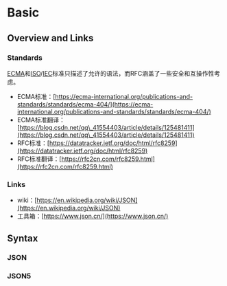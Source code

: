 # Basic

## Overview and Links

### Standards

[ECMA](https://en.wikipedia.org/wiki/Ecma\_International)和[ISO](https://en.wikipedia.org/wiki/International\_Organization\_for\_Standardization)/[IEC](https://en.wikipedia.org/wiki/International\_Electrotechnical\_Commission)标准只描述了允许的语法，而RFC涵盖了一些安全和互操作性考虑。

* ECMA标准：[https://ecma-international.org/publications-and-standards/standards/ecma-404/](https://ecma-international.org/publications-and-standards/standards/ecma-404/)
* ECMA标准翻译：[https://blog.csdn.net/qq\_41554403/article/details/125481411](https://blog.csdn.net/qq\_41554403/article/details/125481411)
* RFC标准：[https://datatracker.ietf.org/doc/html/rfc8259](https://datatracker.ietf.org/doc/html/rfc8259)
* RFC标准翻译：[https://rfc2cn.com/rfc8259.html](https://rfc2cn.com/rfc8259.html)

### Links

* wiki：[https://en.wikipedia.org/wiki/JSON](https://en.wikipedia.org/wiki/JSON)
* 工具箱：[https://www.json.cn/](https://www.json.cn/)

## Syntax

### JSON



### JSON5



